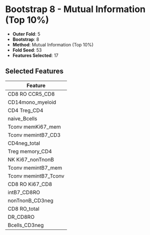 # Bootstrap 8 - Mutual Information (Top 10%)

- **Outer Fold**: 5
- **Bootstrap**: 8
- **Method**: Mutual Information (Top 10%)
- **Fold Seed**: 53
- **Features Selected**: 17

## Selected Features

| Feature |
|---------|
| CD8 RO CCR5_CD8 |
| CD14mono_myeloid |
| CD4 Treg_CD4 |
| naive_Bcells |
| Tconv memKi67_mem |
| Tconv memintB7_CD3 |
| CD4neg_total |
| Treg memory_CD4 |
| NK Ki67_nonTnonB |
| Tconv memintB7_mem |
| Tconv memintB7_Tconv |
| CD8 RO Ki67_CD8 |
| intB7_CD8RO |
| nonTnonB_CD3neg |
| CD8 RO_total |
| DR_CD8RO |
| Bcells_CD3neg |
